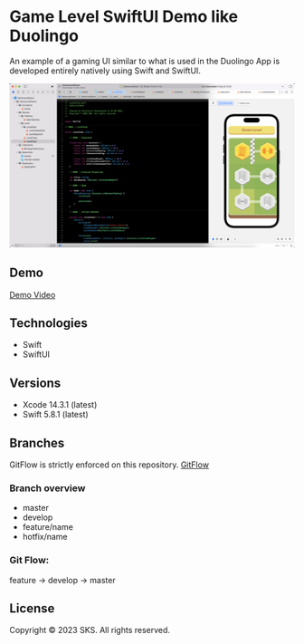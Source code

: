 # Game Level SwiftUI Demo like Duolingo
An example of a gaming UI similar to what is used in the Duolingo App is developed entirely natively using Swift and SwiftUI.

![Preview](preview.png)

## Demo
[Demo Video](demo.mov)

## Technologies
* Swift
* SwiftUI

## Versions
* Xcode 14.3.1 (latest)
* Swift 5.8.1 (latest)

## Branches
GitFlow is strictly enforced on this repository. [GitFlow](https://www.atlassian.com/git/tutorials/comparing-workflows/gitflow-workflow)

### Branch overview
* master
* develop
* feature/name
* hotfix/name

### Git Flow:
feature -> develop -> master

## License
Copyright © 2023 SKS. All rights reserved.
